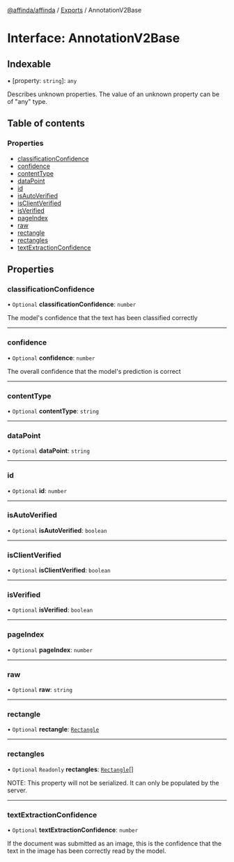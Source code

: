 [@affinda/affinda](../README.md) / [Exports](../modules.md) / AnnotationV2Base

# Interface: AnnotationV2Base

## Indexable

▪ [property: `string`]: `any`

Describes unknown properties. The value of an unknown property can be of "any" type.

## Table of contents

### Properties

- [classificationConfidence](AnnotationV2Base.md#classificationconfidence)
- [confidence](AnnotationV2Base.md#confidence)
- [contentType](AnnotationV2Base.md#contenttype)
- [dataPoint](AnnotationV2Base.md#datapoint)
- [id](AnnotationV2Base.md#id)
- [isAutoVerified](AnnotationV2Base.md#isautoverified)
- [isClientVerified](AnnotationV2Base.md#isclientverified)
- [isVerified](AnnotationV2Base.md#isverified)
- [pageIndex](AnnotationV2Base.md#pageindex)
- [raw](AnnotationV2Base.md#raw)
- [rectangle](AnnotationV2Base.md#rectangle)
- [rectangles](AnnotationV2Base.md#rectangles)
- [textExtractionConfidence](AnnotationV2Base.md#textextractionconfidence)

## Properties

### classificationConfidence

• `Optional` **classificationConfidence**: `number`

The model's confidence that the text has been classified correctly

___

### confidence

• `Optional` **confidence**: `number`

The overall confidence that the model's prediction is correct

___

### contentType

• `Optional` **contentType**: `string`

___

### dataPoint

• `Optional` **dataPoint**: `string`

___

### id

• `Optional` **id**: `number`

___

### isAutoVerified

• `Optional` **isAutoVerified**: `boolean`

___

### isClientVerified

• `Optional` **isClientVerified**: `boolean`

___

### isVerified

• `Optional` **isVerified**: `boolean`

___

### pageIndex

• `Optional` **pageIndex**: `number`

___

### raw

• `Optional` **raw**: `string`

___

### rectangle

• `Optional` **rectangle**: [`Rectangle`](Rectangle.md)

___

### rectangles

• `Optional` `Readonly` **rectangles**: [`Rectangle`](Rectangle.md)[]

NOTE: This property will not be serialized. It can only be populated by the server.

___

### textExtractionConfidence

• `Optional` **textExtractionConfidence**: `number`

If the document was submitted as an image, this is the confidence that the text in the image has been correctly read by the model.
